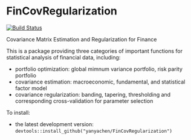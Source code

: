 # FinCovRegularization

[![Build Status](https://travis-ci.org/yanyachen/FinCovRegularization.svg)](https://travis-ci.org/yanyachen/FinCovRegularization)

Covariance Matrix Estimation and Regularization for Finance  

This is a package providing three categories of important functions for statistical analysis of financial data, including:  
* portfolio optimization: global mimnum variance portfolio, risk parity portfolio  
* covariance estimation: macroeconomic, fundamental, and statistical factor model  
* covariance regularization: banding, tapering, thresholding and corresponding cross-validation for parameter selection  

To install:  
* the latest development version: `devtools::install_github("yanyachen/FinCovRegularization")`